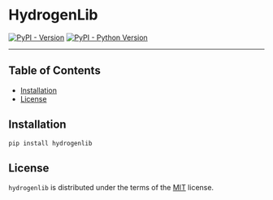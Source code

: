 # HydrogenLib

[![PyPI - Version](https://img.shields.io/pypi/v/hydrogenlib.svg)](https://pypi.org/project/hydrogenlib)
[![PyPI - Python Version](https://img.shields.io/pypi/pyversions/hydrogenlib.svg)](https://pypi.org/project/hydrogenlib)

-----

## Table of Contents

- [Installation](#installation)
- [License](#license)

## Installation

```console
pip install hydrogenlib
```

## License

`hydrogenlib` is distributed under the terms of the [MIT](https://spdx.org/licenses/MIT.html) license.

